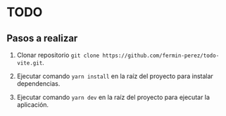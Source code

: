 # TODO

## Pasos a realizar

1. Clonar repositorio `git clone https://github.com/fermin-perez/todo-vite.git`.

2. Ejecutar comando `yarn install` en la raíz del proyecto para instalar dependencias.

3. Ejecutar comando `yarn dev` en la raíz del proyecto para ejecutar la aplicación.
